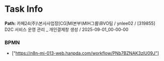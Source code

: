 # Task Info

**Path:** 카페24(주)\본사사업장\[CG]MI본부\MIH그룹\BVO팀 / ynlee02 / [319855] D2C 서비스 운영 관리 _ 개인결제창 생성 / 2025-09-01_00-00-00

### BPMN
- ["https://n8n-mi-013-web.hanpda.com/workflow/PNb7BZNAK3zlU09J"]

